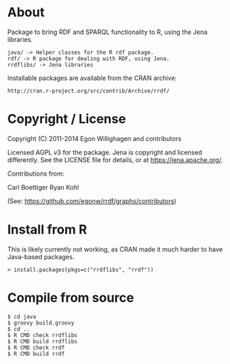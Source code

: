 
# About

Package to bring RDF and SPARQL functionality to R, using the Jena libraries.

    java/ -> Helper classes for the R rdf package.
    rdf/ -> R package for dealing with RDF, using Jena.
    rrdflibs/ -> Jena libraries

Installable packages are available from the CRAN archive:

    http://cran.r-project.org/src/contrib/Archive/rrdf/

# Copyright / License

Copyright (C) 2011-2014  Egon Willighagen and contributors

Licensed AGPL v3 for the package. Jena is copyright and licensed differently.
See the LICENSE file for details, or at https://jena.apache.org/.

Contributions from:

Carl Boettiger
Ryan Kohl

(See: https://github.com/egonw/rrdf/graphs/contributors)

# Install from R

This is likely currently not working, as CRAN made it much harder to have Java-based packages.

    > install.packages(pkgs=c("rrdflibs", "rrdf"))

# Compile from source

    $ cd java
    $ groovy build.groovy
    $ cd ..
    $ R CMD check rrdflibs
    $ R CMD build rrdflibs
    $ R CMD check rrdf
    $ R CMD build rrdf


